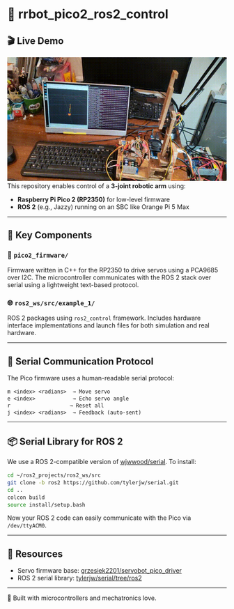# 🤖 rrbot_pico2_ros2_control
## 🎬 Live Demo

![RRBot Demo](ros2_ws/src/example_1/doc/rrbot.gif)
This repository enables control of a **3-joint robotic arm** using:

- **Raspberry Pi Pico 2 (RP2350)** for low-level firmware
- **ROS 2** (e.g., Jazzy) running on an SBC like Orange Pi 5 Max

---

## 🧩 Key Components

### 🔧 `pico2_firmware/`
Firmware written in C++ for the RP2350 to drive servos using a PCA9685 over I2C. The microcontroller communicates with the ROS 2 stack over serial using a lightweight text-based protocol.

### 🌐 `ros2_ws/src/example_1/`
ROS 2 packages using `ros2_control` framework. Includes hardware interface implementations and launch files for both simulation and real hardware.

---

## 🔌 Serial Communication Protocol

The Pico firmware uses a human-readable serial protocol:
```
m <index> <radians>  → Move servo
e <index>            → Echo servo angle
r                   → Reset all
j <index> <radians>  → Feedback (auto-sent)
```

---

## 📦 Serial Library for ROS 2

We use a ROS 2-compatible version of [wjwwood/serial](https://github.com/tylerjw/serial/tree/ros2). To install:

```bash
cd ~/ros2_projects/ros2_ws/src
git clone -b ros2 https://github.com/tylerjw/serial.git
cd ..
colcon build
source install/setup.bash
```

Now your ROS 2 code can easily communicate with the Pico via `/dev/ttyACM0`.

---

## 🔗 Resources

- Servo firmware base: [grzesiek2201/servobot_pico_driver](https://github.com/grzesiek2201/servobot_pico_driver)
- ROS 2 serial library: [tylerjw/serial/tree/ros2](https://github.com/tylerjw/serial/tree/ros2)

---



🍕 Built with microcontrollers and mechatronics love.
